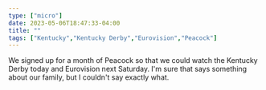```yaml
---
type: ["micro"]
date: 2023-05-06T18:47:33-04:00
title: ""
tags: ["Kentucky","Kentucky Derby","Eurovision","Peacock"]
---
```

We signed up for a month of Peacock so that we could watch the Kentucky Derby today and Eurovision next Saturday. I'm sure that says something about our family, but I couldn't say exactly what.
